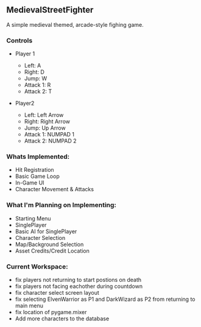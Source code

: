 ## MedievalStreetFighter

A simple medieval themed, arcade-style fighing game.

### Controls

- Player 1
  - Left: A
  - Right: D
  - Jump: W
  - Attack 1: R
  - Attack 2: T

- Player2
  - Left: Left Arrow
  - Right: Right Arrow
  - Jump: Up Arrow
  - Attack 1: NUMPAD 1
  - Attack 2: NUMPAD 2

### Whats Implemented:

- Hit Registration
- Basic Game Loop
- In-Game UI
- Character Movement & Attacks

### What I'm Planning on Implementing:

- Starting Menu
- SinglePlayer
- Basic AI for SinglePlayer
- Character Selection
- Map/Background Selection
- Asset Credits/Credit Location

### Current Workspace:

- fix players not returning to start postions on death
- fix players not facing eachother during countdown
- fix character select screen layout
- fix selecting ElvenWarrior as P1 and DarkWizard as P2 from returning to main menu
- fix location of pygame.mixer
- Add more characters to the database
